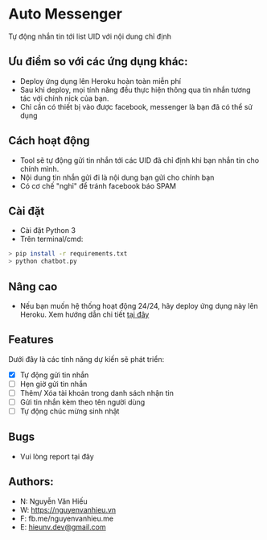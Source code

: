 # Auto Messenger
Tự động nhắn tin tới list UID với nội dung chỉ định

## Ưu điểm so với các ứng dụng khác:
- Deploy ứng dụng lên Heroku hoàn toàn miễn phí
- Sau khi deploy, mọi tính năng đều thực hiện thông qua tin nhắn tương tác với chính nick của bạn.
- Chỉ cần có thiết bị vào được facebook, messenger là bạn đã có thể sử dụng

## Cách hoạt động
- Tool sẽ tự động gửi tin nhắn tới các UID đã chỉ định khi bạn nhắn tin cho chính mình.
- Nội dung tin nhắn gửi đi là nội dung bạn gửi cho chính bạn
- Có cơ chế "nghỉ" để tránh facebook báo SPAM

## Cài đặt
- Cài đặt Python 3
- Trên terminal/cmd:
```bash
> pip install -r requirements.txt
> python chatbot.py
```

## Nâng cao
- Nếu bạn muốn hệ thống hoạt động 24/24, hãy deploy ứng dụng này lên Heroku. Xem hướng dẫn chi tiết [tại đây](#)

## Features
Dưới đây là các tính năng dự kiến sẽ phát triển:
- [x] Tự động gửi tin nhắn
- [ ] Hẹn giờ gửi tin nhắn
- [ ] Thêm/ Xóa tài khoản trong danh sách nhận tin
- [ ] Gửi tin nhắn kèm theo tên người dùng
- [ ] Tự động chúc mừng sinh nhật

## Bugs
- Vui lòng report tại đây

## Authors:
- N: Nguyễn Văn Hiếu
- W: https://nguyenvanhieu.vn
- F: fb.me/nguyenvanhieu.me
- E: hieunv.dev@gmail.com
